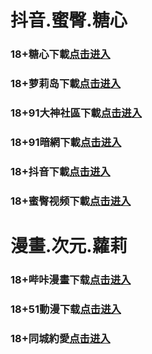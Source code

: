 # 抖音.蜜臀.糖心
### 18+糖心下載<a rel="nofollow noopener" href="https://delta0321.skyvortex.icu/mk/28178/oebg21tx" target="_blank">点击进入</a>
### 18+萝莉岛下載<a rel="nofollow noopener" href="https://beta0324.nexokick.icu/ck/34222/ovtluoli" target="_blank">点击进入</a>
### 18+91大神社區下載<a rel="nofollow noopener" href="https://06ac.vyqndtf.xyz/chan/GS2187/nyBw" target="_blank">点击进入</a>
### 18+91暗網下載<a rel="nofollow noopener" href="https://b311e.mfhgcphr.cc/aff-a6SG6" target="_blank">点击进入</a>
### 18+抖音下載<a rel="nofollow noopener" href="https://m05akwslx.rzvi3t1lo.top/?channel_code=MIM05BBG" target="_blank">点击进入</a>
### 18+蜜臀视频下載<a rel="nofollow noopener" href="https://m18ftinig.n4hunpzp5.top/?channel_code=MIM18BBG " target="_blank">点击进入</a>
# 漫畫.次元.蘿莉
### 18+哔咔漫畫下载<a rel="nofollow noopener" href="https://0324lab.techdaze.icu/mk/28180/oebg21bk" target="_blank">点击进入</a>
### 18+51動漫下载<a rel="nofollow noopener" href="https://8df.dpnrmwtg.cc/?code=ahbFk&c=16921" target="_blank">点击进入</a>
### 18+同城約愛<a rel="nofollow noopener" href="https://e9ed4.krctjym.cc/?code=aZJ6Q&c=16921" target="_blank">点击进入</a>

